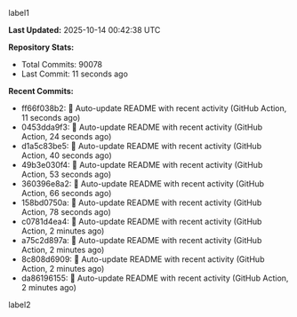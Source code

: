 
label1 
<!-- ACTIVITY_START -->
**Last Updated:** 2025-10-14 00:42:38 UTC

**Repository Stats:**
- Total Commits: 90078
- Last Commit: 11 seconds ago

**Recent Commits:**
- ff66f038b2: 🤖 Auto-update README with recent activity (GitHub Action, 11 seconds ago)
- 0453dda9f3: 🤖 Auto-update README with recent activity (GitHub Action, 24 seconds ago)
- d1a5c83be5: 🤖 Auto-update README with recent activity (GitHub Action, 40 seconds ago)
- 49b3e030f4: 🤖 Auto-update README with recent activity (GitHub Action, 53 seconds ago)
- 360396e8a2: 🤖 Auto-update README with recent activity (GitHub Action, 66 seconds ago)
- 158bd0750a: 🤖 Auto-update README with recent activity (GitHub Action, 78 seconds ago)
- c0781d4ea4: 🤖 Auto-update README with recent activity (GitHub Action, 2 minutes ago)
- a75c2d897a: 🤖 Auto-update README with recent activity (GitHub Action, 2 minutes ago)
- 8c808d6909: 🤖 Auto-update README with recent activity (GitHub Action, 2 minutes ago)
- da86196155: 🤖 Auto-update README with recent activity (GitHub Action, 2 minutes ago)
<!-- ACTIVITY_END -->

label2
